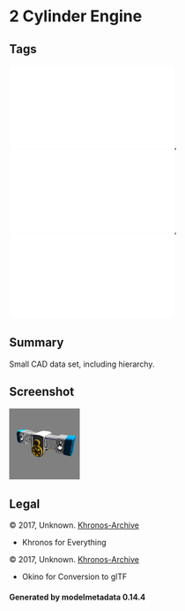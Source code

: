 # 2 Cylinder Engine

## Tags

![core](../../Models-core.md), ![issues](../../Models-issues.md), ![testing](../../Models-testing.md)

## Summary

Small CAD data set, including hierarchy.

## Screenshot

![screenshot](screenshot/screenshot.png)

## Legal

&copy; 2017, Unknown. [Khronos-Archive]()

 - Khronos for Everything

&copy; 2017, Unknown. [Khronos-Archive]()

 - Okino for Conversion to glTF

#### Generated by modelmetadata 0.14.4